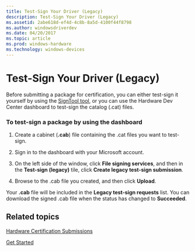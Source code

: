 ```yaml
---
title: Test-Sign Your Driver (Legacy)
description: Test-Sign Your Driver (Legacy)
ms.assetid: 2abe618d-ef4d-4c8b-8a5d-4100f44f8798
ms.author: windowsdriverdev
ms.date: 04/20/2017
ms.topic: article
ms.prod: windows-hardware
ms.technology: windows-devices
---
```


# Test-Sign Your Driver (Legacy)


Before submitting a package for certification, you can either test-sign it yourself by using the [SignTool tool](http://go.microsoft.com/fwlink/p/?LinkId=238330), or you can use the Hardware Dev Center dashboard to test-sign the catalog (.cat) files.

### <span id="To_test-sign_a_package_by_using_the_dashboard"></span><span id="to_test-sign_a_package_by_using_the_dashboard"></span><span id="TO_TEST-SIGN_A_PACKAGE_BY_USING_THE_DASHBOARD"></span>To test-sign a package by using the dashboard

1.  Create a cabinet (**.cab**) file containing the .cat files you want to test-sign.

2.  Sign in to the dashboard with your Microsoft account.

3.  On the left side of the window, click **File signing services**, and then in the **Test-sign (legacy)** tile, click **Create legacy test-sign submission**.

4.  Browse to the .cab file you created, and then click **Upload**.

Your **.cab** file will be included in the **Legacy test-sign requests** list. You can download the signed .cab file when the status has changed to **Succeeded**.

## <span id="related_topics"></span>Related topics


[Hardware Certification Submissions](https://msdn.microsoft.com/library/windows/hardware/br230796.aspx)

[Get Started](https://msdn.microsoft.com/library/windows/hardware/br230779.aspx)

 

 






